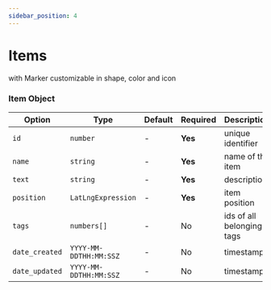 ```yaml
---
sidebar_position: 4
---
```


# Items

with Marker customizable in shape, color and icon

### Item Object


 Option         | Type              | Default      | Required   | Description 
 ---            | ---               | ---          | ---        | ---    
 `id`       | `number`          | -            |   **Yes**         | unique identifier    
 `name`       | `string`          | -            |    **Yes**          | name of the item           
 `text`        | `string`          | -            |   **Yes**           | description
 `position`       | `LatLngExpression`| -            |   **Yes**           | item position           
 `tags`         | `numbers[]`       | -            |     No       | ids of all belonging tags
`date_created`  | `YYYY-MM-DDTHH:MM:SSZ`          | -            |     No       | timestamp   
`date_updated`  | `YYYY-MM-DDTHH:MM:SSZ`          | -            |     No       | timestamp   